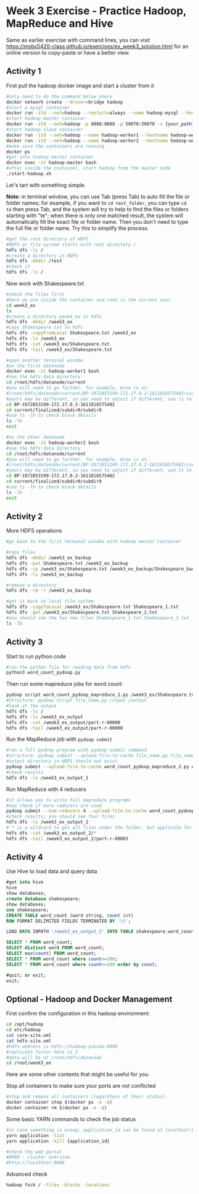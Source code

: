 # Week 3 Exercise - Practice Hadoop, MapReduce and Hive

Same as earlier exercise with command lines, you can visit https://msbx5420-class.github.io/exercises/ex_week3_solution.html for an online version to copy-paste or have a better view.

## Activity 1

First pull the hadoop docker image and start a cluster from it

```bash
#only need to do the command below onece
docker network create --driver=bridge hadoop
#start a mysql container
docker run -itd --net=hadoop --restart=always --name hadoop-mysql --hostname hadoop-mysql -e MYSQL_ROOT_PASSWORD=admin mysql
#start hadoop master container
docker run -itd --net=hadoop -p 8088:8088 -p 50070:50070 -v {your_path}/week3_ex:/root/week3_ex --name hadoop-master --hostname hadoop-master woozlfy/hadoop
#start hadoop slave container
docker run -itd --net=hadoop --name hadoop-worker1 --hostname hadoop-worker1 woozlfy/hadoop
docker run -itd --net=hadoop --name hadoop-worker2 --hostname hadoop-worker2 woozlfy/hadoop
#make sure the containers are running
docker ps
#get into hadoop master container
docker exec -it hadoop-master bash
#after inside the container, start hadoop from the master node
./start-hadoop.sh
```

Let's tart with something simple.

**Note:** in terminal window, you can use Tab (press Tab) to auto fill the file or folder names; for example, if you want to `cd test_folder`, you can type ```cd te``` then press Tab, and the system will try to help to find the files or folders starting with "te"; when there is only one matched result, the system will automatically fill the exact file or folder name. Then you don't need to type the full file or folder name. Try this to simplify the process.

```bash
#get the root directory of HDFS
#HDFS or file system starts with root directory /
hdfs dfs -ls /
#create a directory in HDFS
hdfs dfs -mkdir /test
#check it
hdfs dfs -ls /
```

Now work with Shakespeare.txt

```bash
#check the files first
#here we are inside the container and root is the current user
cd week3_ex
ls
#create a directory week4_ex in hdfs
hdfs dfs -mkdir /week3_ex
#copy Shakespeare.txt to hdfs
hdfs dfs -copyFromLocal Shakespeare.txt /week3_ex
hdfs dfs -ls /week3_ex
hdfs dfs -cat /week3_ex/Shakespeare.txt
hdfs dfs -tail /week3_ex/Shakespeare.txt
```

```bash
#open another terminal window
#on the first datanode
docker exec -it hadoop-worker1 bash
#see the hdfs data directory
cd /root/hdfs/datanode/current
#you will need to go further, for example, mine is at:
#/root/hdfs/datanode/current/BP-1972853199-172.17.0.2-1611816575402/current/finalized/subdir0/subdir0
#yours may be different, so you need to adjust if different, use ls to check
cd BP-1972853199-172.17.0.2-1611816575402
cd current/finalized/subdir0/subdir0
#use ls -lh to check block details
ls -lh
exit

#on the other datanode
docker exec -it hadoop-worker2 bash
#see the hdfs data directory
cd /root/hdfs/datanode/current
#you will need to go further, for example, mine is at:
#/root/hdfs/datanode/current/BP-1972853199-172.17.0.2-1611816575402/current/finalized/subdir0/subdir0
#yours may be different, so you need to adjust if different, use ls to check
cd BP-1972853199-172.17.0.2-1611816575402
cd current/finalized/subdir0/subdir0
#use ls -lh to check block details
ls -lh
exit
```

## Activity 2

More HDFS operations

```bash
#go back to the first terminal window with hadoop master container

#copy files
hdfs dfs -mkdir /week3_ex_backup
hdfs dfs -put Shakespeare.txt /week3_ex_backup
hdfs dfs -cp /week3_ex/Shakespeare.txt /week3_ex_backup/Shakespeare_backup.txt
hdfs dfs -ls /week3_ex_backup

#remove a directory
hdfs dfs -rm -r /week3_ex_backup

#get it back to local file system
hdfs dfs -copyToLocal /week3_ex/Shakespeare.txt Shakespeare_1.txt
hdfs dfs -get /week3_ex/Shakespeare.txt Shakespeare_2.txt
#you should see the two new files Shakespeare_1.txt Shakespeare_2.txt
ls -lh
```

## Activity 3

Start to run python code

```bash
#run the python file for reading data from hdfs
python3 word_count_pydoop.py
```

Then run some mapreduce jobs for word count:

```bash
pydoop script word_count_pydoop_mapreduce_1.py /week3_ex/Shakespeare.txt /week3_ex_output
#structure: pydoop script file_name.py /input /output
#look at the output
hdfs dfs -ls /
hdfs dfs -ls /week3_ex_output
hdfs dfs -cat /week3_ex_output/part-r-00000
hdfs dfs -tail /week3_ex_output/part-r-00000
```

Run the MapReduce job with ```pydoop submit```

```bash
#run a full pydoop program with pydoop submit command
#structure: pydoop submit --upload-file-to-cache file_name.py file_name /input /output
#output directory in HDFS should not exist
pydoop submit --upload-file-to-cache word_count_pydoop_mapreduce_2.py word_count_pydoop_mapreduce_2 /week3_ex/Shakespeare.txt /week3_ex_output_1
#check results
hdfs dfs -ls /week3_ex_output_1
```

Run MapReduce with 4 reducers

```bash
#it allows you to write full mapreduce programs
#now check if more reducers are used
pydoop submit --num-reducers 4 --upload-file-to-cache word_count_pydoop_mapreduce_2.py word_count_pydoop_mapreduce_2 /week3_ex/Shakespeare.txt /week3_ex_output_2
#check results; you should see four files
hdfs dfs -ls /week3_ex_output_2
# * is a wildcard to get all files under the folder, but applicale for -cat
hdfs dfs -cat /week3_ex_output_2/*
hdfs dfs -tail /week3_ex_output_2/part-r-00003
```

## Activity 4

Use Hive to load data and query data

```sql
#get into hive
hive
show databases;
create database shakespeare;
show databases;
use shakespeare;
CREATE TABLE word_count (word string, count int)
ROW FORMAT DELIMITED FIELDS TERMINATED BY '\t';

LOAD DATA INPATH '/week3_ex_output_2' INTO TABLE shakespeare.word_count;

SELECT * FROM word_count;
SELECT distinct word FROM word_count;
SELECT max(count) FROM word_count;
SELECT * FROM word_count where count>=100;
SELECT * FROM word_count where count>=100 order by count;

#quit; or exit;
exit;
```





## Optional - Hadoop and Docker Management

First confirm the configuration in this hadoop environment:

```bash
cd /opt/hadoop
cd etc/hadoop
cat core-site.xml
cat hdfs-site.xml
#hdfs address is hdfs://hadoop-pseudo:9000
#replicate factor here is 2
#data will be at /root/hdfs/datanode
cd /root/week3_ex
```

Here are some other contents that might be useful for you. 

Stop all containers to make sure your ports are not conflicted

```bash
#stop and remove all containers (regardless of their status)
docker container stop $(docker ps -a -q)
docker container rm $(docker ps -a -q)
```

Some basic YARN commands to check the job status

```bash
#in case something is wrong; application_id can be found at localhost:8088 or by the first command
yarn application -list
yarn application -kill {application_id}

#check the web portal
#8088 - cluster overview
#http://localhost:8088
```

Advanced check

```bash
hadoop fsck / -files -blocks -locations
```

